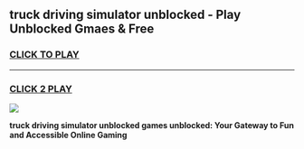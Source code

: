 
## truck driving simulator unblocked - Play Unblocked Gmaes & Free
<h3>
<a href="https://news.freeplayer.one?title=truck_driving_simulator_unblocked&ref=23F">CLICK TO PLAY</a></h3>
<hr>

<h3>
<a href="https://news.freeplayer.one?title=truck_driving_simulator_unblocked&ref=23F">CLICK 2 PLAY</a>
  
</h3>

<a href="https://news.freeplayer.one?title=truck_driving_simulator_unblocked&ref=23F/"><img src="https://clearcache.store/games.png"></a>


**truck driving simulator unblocked games unblocked: Your Gateway to Fun and Accessible Online Gaming**
